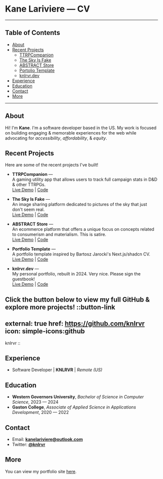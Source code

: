 # Kane Lariviere &mdash; CV

---
## Table of Contents
- [About](#about)
- [Recent Projects](#recent-projects)
  - [TTRPCompanion](#project-one)
  - [The Sky Is Fake](#theskyisfake)
  - [ABSTRACT Store](#abstract)
  - [Portolio Template](#template)
  - [knlrvr.dev](#knlrvr)
- [Experience](#experience)
- [Education](#education)
- [Contact](#contact)
- [More](#more)

--- 

<a name='about'></a>
## About
Hi! I'm **Kane**. I'm a software developer based in the US. My work is focused on building engaging & memorable experiences for the web while advocating for *accessibility*, *affordability*, & *equity*.

<a name='recent-projects'></a>
## Recent Projects
Here are some of the recent projects I've built! 

- **TTRPCompanion** &mdash;     
A gaming utility app that allows users to track full campaign stats in D&D & other TTRPGs.     
[Live Demo](https://ttrpc.vercel.app/) | [Code](https://github.com/knlrvr/ttrpc)

- **The Sky Is Fake** &mdash;     
An image sharing platform dedicated to pictures of the sky that just don't seem real.     
[Live Demo](https://theskyisfake.org) | [Code](https://github.com/knlrvr/theskyisfake)

- **ABSTRACT Store** &mdash;       
An ecommerce platform that offers a unique focus on concepts related to consumerism and materialism. This is satire.     
[Live Demo](https://abstract-eight.vercel.app/) | [Code](https://github.com/knlrvr/abstract)

- **Portfolio Template** &mdash;            
A portfolio template inspired by Bartosz Jarocki's Next.js/shadcn CV.     
[Live Demo](https://portfolio-template-knlrvr.vercel.app/) | [Code](https://github.com/knlrvr/portfolio-template)

- **knlrvr.dev** &mdash;        
My personal portfolio, rebuilt in 2024. Very nice. Please sign the guestbook!    
[Live Demo](https://knlrvr.dev) | [Code](https://github.com/knlrvr/portfolio-2024)

Click the button below to view my full GitHub & explore more projects!
::button-link
---
external: true
href: https://github.com/knlrvr
icon: simple-icons:github
---
knlrvr
:: 

<a name='experience'></a>
## Experience
- Software Developer | **KNLRVR** | *Remote (US)*

<a name='education'></a>
## Education
- **Western Governors University**, *Bachelor of Science in Computer Science*, 2023 &mdash; 2024
- **Gaston College**, *Associate of Applied Science in Applications Development*, 2020 &mdash; 2022

<a name='contact'></a>
## Contact
- Email: **kanelariviere@outlook.com**
- Twitter: [**@knlrvr**](https://twitter.com/knlrvr)

<a name='more'></a>
## More
You can view my portfolio site [here](https://knlrvr.dev/).
